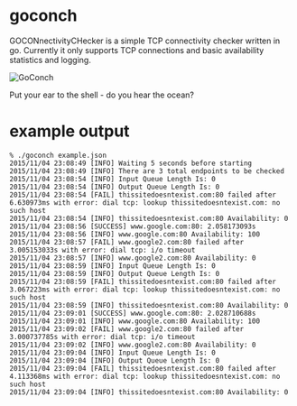 # goconch
GOCONnectivityCHecker is a simple TCP connectivity checker written in go.  Currently it only supports TCP connections and basic availability statistics and logging.

![GoConch](https://upload.wikimedia.org/wikipedia/commons/thumb/7/75/Sea_shell_%28Trinidad_%26_Tobago_2009%29.jpg/220px-Sea_shell_%28Trinidad_%26_Tobago_2009%29.jpg)

Put your ear to the shell - do you hear the ocean?

# example output

```
% ./goconch example.json
2015/11/04 23:08:49 [INFO] Waiting 5 seconds before starting
2015/11/04 23:08:49 [INFO] There are 3 total endpoints to be checked
2015/11/04 23:08:54 [INFO] Input Queue Length Is: 0
2015/11/04 23:08:54 [INFO] Output Queue Length Is: 0
2015/11/04 23:08:54 [FAIL] thissitedoesntexist.com:80 failed after 6.630973ms with error: dial tcp: lookup thissitedoesntexist.com: no such host
2015/11/04 23:08:54 [INFO] thissitedoesntexist.com:80 Availability: 0
2015/11/04 23:08:56 [SUCCESS] www.google.com:80: 2.058173093s
2015/11/04 23:08:56 [INFO] www.google.com:80 Availability: 100
2015/11/04 23:08:57 [FAIL] www.google2.com:80 failed after 3.005153033s with error: dial tcp: i/o timeout
2015/11/04 23:08:57 [INFO] www.google2.com:80 Availability: 0
2015/11/04 23:08:59 [INFO] Input Queue Length Is: 0
2015/11/04 23:08:59 [INFO] Output Queue Length Is: 0
2015/11/04 23:08:59 [FAIL] thissitedoesntexist.com:80 failed after 3.067223ms with error: dial tcp: lookup thissitedoesntexist.com: no such host
2015/11/04 23:08:59 [INFO] thissitedoesntexist.com:80 Availability: 0
2015/11/04 23:09:01 [SUCCESS] www.google.com:80: 2.028710688s
2015/11/04 23:09:01 [INFO] www.google.com:80 Availability: 100
2015/11/04 23:09:02 [FAIL] www.google2.com:80 failed after 3.000737785s with error: dial tcp: i/o timeout
2015/11/04 23:09:02 [INFO] www.google2.com:80 Availability: 0
2015/11/04 23:09:04 [INFO] Input Queue Length Is: 0
2015/11/04 23:09:04 [INFO] Output Queue Length Is: 0
2015/11/04 23:09:04 [FAIL] thissitedoesntexist.com:80 failed after 4.113368ms with error: dial tcp: lookup thissitedoesntexist.com: no such host
2015/11/04 23:09:04 [INFO] thissitedoesntexist.com:80 Availability: 0
```
